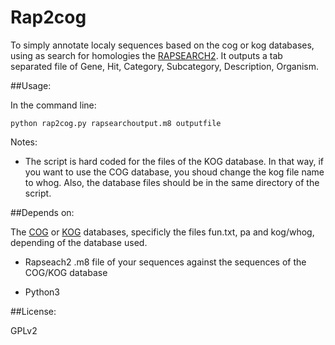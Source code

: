 # Rap2cog

To simply annotate localy sequences based on the cog or kog databases, using as search for homologies the [RAPSEARCH2](http://omics.informatics.indiana.edu/mg/RAPSearch2/).
It outputs a tab separated file of Gene, Hit, Category, Subcategory, Description, Organism.

##Usage:


In the command line:
<pre><code>python rap2cog.py rapsearchoutput.m8 outputfile
</code></pre>


Notes:

+ The script is hard coded for the files of the KOG database. In that way, if you want to use the COG database, you shoud change the kog file name to whog. Also, the database files should be in the same directory of the script.

##Depends on:

The [COG](ftp://ftp.ncbi.nih.gov/pub/COG/COG/) or [KOG](ftp://ftp.ncbi.nih.gov/pub/COG/KOG/) databases, specificly the files fun.txt, pa and kog/whog, depending of the database used.

+ Rapseach2 .m8 file of your sequences against the sequences of the COG/KOG database

+ Python3



##License:

GPLv2
